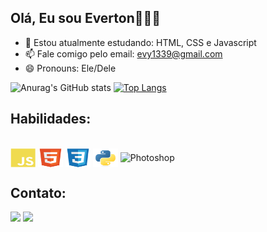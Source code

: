 ## Olá, Eu sou Everton🧑‍💻👋

- 🌱 Estou atualmente estudando: HTML, CSS e Javascript
- 📫 Fale comigo pelo email: evy1339@gmail.com
- 😄 Pronouns: Ele/Dele


![Anurag's GitHub stats](https://github-readme-stats.vercel.app/api?username=Evy8882&show_icons=true&theme=transparent)
[![Top Langs](https://github-readme-stats.vercel.app/api/top-langs/?username=Evy8882&layout=compact&theme=transparent)](https://github.com/Evy8882/github-readme-stats)

## Habilidades:
<div style="display: inline_block"><br>
  <img align="center" alt="Js" height="30" width="40" src="https://raw.githubusercontent.com/devicons/devicon/master/icons/javascript/javascript-plain.svg">
  <img align="center" alt="HTML" height="30" width="40" src="https://raw.githubusercontent.com/devicons/devicon/master/icons/html5/html5-original.svg">
  <img align="center" alt="CSS" height="30" width="40" src="https://raw.githubusercontent.com/devicons/devicon/master/icons/css3/css3-original.svg">
  <img align="center" alt="Python" height="30" width="40" src="https://raw.githubusercontent.com/devicons/devicon/master/icons/python/python-original.svg">
  <img align="center" alt="Photoshop" height="30" width="40" src="https://cdn.jsdelivr.net/gh/devicons/devicon/icons/photoshop/photoshop-plain.svg">
</div>

## Contato:

<div> 
  <a href = "mailto:evy1339@gmail.com"><img src="https://img.shields.io/badge/Gmail-D14836?style=for-the-badge&logo=gmail&logoColor=white" target="_blank"></a>
  <a href="https://www.linkedin.com/in/evy882/" target="_blank"><img src="https://img.shields.io/badge/-LinkedIn-%230077B5?style=for-the-badge&logo=linkedin&logoColor=white" target="_blank"></a> 
</div>

##

##

##
